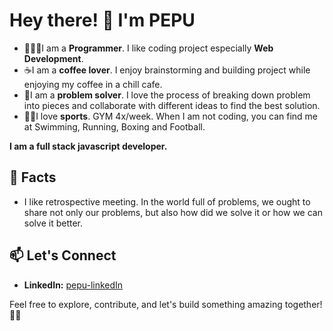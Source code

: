 # Hey there! 👋 I'm PEPU

- 👨🏻‍💻I am a **Programmer**. I like coding project especially **Web Development**.
- ☕️I am a **coffee lover**. I enjoy brainstorming and building project while enjoying my coffee in a chill cafe.
- 🧩I am a **problem solver**. I love the process of breaking down problem into pieces and collaborate with different ideas to find the best solution.
- 🏋🏻I love **sports**. GYM 4x/week. When I am not coding, you can find me at Swimming, Running, Boxing and Football.

<b>I am a full stack javascript developer.</b>

## 🎯 Facts
- I like retrospective meeting. In the world full of problems, we ought to share not only our problems, but also how did we solve it or how we can solve it better.

## 📫 Let's Connect
- **LinkedIn:** [pepu-linkedIn](https://www.linkedin.com/in/pe-pu-6746441b6/)

Feel free to explore, contribute, and let's build something amazing together! 🚀✨
